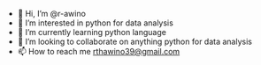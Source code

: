 - 👋 Hi, I’m @r-awino
- 👀 I’m interested in python for data analysis 
- 🌱 I’m currently learning python language 
- 💞️ I’m looking to collaborate on anything python for data analysis 
- 📫 How to reach me rthawino39@gmail.com

<!---
r-awino/r-awino is a ✨ special ✨ repository because its `README.md` (this file) appears on your GitHub profile.
You can click the Preview link to take a look at your changes.
--->
